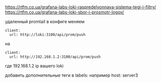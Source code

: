 https://rtfm.co.ua/grafana-labs-loki-raspredelyonnaya-sistema-tegi-i-filtry/
https://rtfm.co.ua/grafana-labs-loki-sbor-i-prosmotr-logov/

удаленный promtail
в конфиге меняем

    client:
      url: http://loki:3100/api/prom/push
на

    client:
      url: http://192.168.1.2:3100/api/prom/push 
где 192.168.1.2 ip вашего loki

добавить дополнительные теги в labels:
например host: server3
